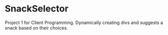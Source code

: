 # SnackSelector
Project 1 for Client Programming. Dynamically creating divs and suggests a snack based on their choices.
